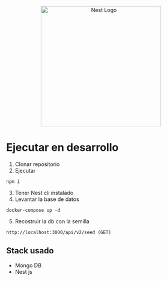 <p align="center">
  <a href="http://nestjs.com/" target="blank"><img src="https://nestjs.com/img/logo_text.svg" width="320" alt="Nest Logo" /></a>
</p>

# Ejecutar en desarrollo

1. Clonar repositorio
2. Ejecutar
```
npm i
```
3. Tener Nest cli instalado
4. Levantar la base de datos
```
docker-compose up -d
```
5. Recostruir la db con la semilla
```
http://localhost:3000/api/v2/seed (GET)
```

## Stack usado
* Mongo DB
* Nest js
